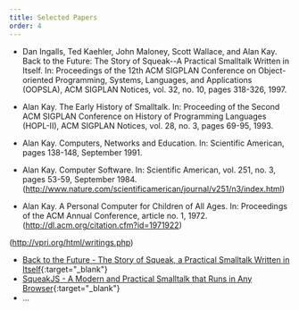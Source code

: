 ```yaml
---
title: Selected Papers
order: 4
---
```

- Dan Ingalls, Ted Kaehler, John Maloney, Scott Wallace, and Alan Kay.
  Back to the Future: The Story of Squeak--A Practical Smalltalk Written in Itself.
  In: Proceedings of the 12th ACM SIGPLAN Conference on Object-oriented Programming, Systems, Languages, and Applications (OOPSLA), ACM SIGPLAN Notices, vol. 32, no. 10, pages 318-326, 1997.
- Alan Kay.
  The Early History of Smalltalk.
  In:  Proceeding of the Second ACM SIGPLAN Conference on History of Programming Languages (HOPL-II), ACM SIGPLAN Notices, vol. 28, no. 3, pages 69-95, 1993.

- Alan Kay.
  Computers, Networks and Education.
  In: Scientific American, pages 138-148, September 1991.
- Alan Kay.
  Computer Software.
  In: Scientific American, vol. 251, no. 3, pages 53-59, September 1984.
  (http://www.nature.com/scientificamerican/journal/v251/n3/index.html)
- Alan Kay.
  A Personal Computer for Children of All Ages.
  In: Proceedings of the ACM Annual Conference, article no. 1, 1972.
  (http://dl.acm.org/citation.cfm?id=1971922)

(http://vpri.org/html/writings.php)

- [Back to the Future - The Story of Squeak, a Practical Smalltalk Written in Itself][1]{:target="_blank"}
- [SqueakJS - A Modern and Practical Smalltalk that Runs in Any Browser][2]{:target="_blank"}
- ...

[1]: ftp://ftp.create.ucsb.edu/pub/Smalltalk/Squeak/docs/OOPSLA.Squeak.html
[2]: http://hirschfeld.org/writings/media/FreudenbergIngallsFelgentreffPapeHirschfeld_2014_SqueakJSAModernAndPracticalSmalltalkThatRunsInAnyBrowser_AcmDL.pdf
